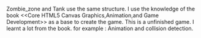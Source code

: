 Zombie_zone and Tank use the same structure.
I use the knowledge of the book <<Core HTML5 Canvas Graphics,Animation,and Game Development>> as a base to create the game. 
This is a unfinished game. I learnt a lot from the book. for example : Animation and collision detection.
